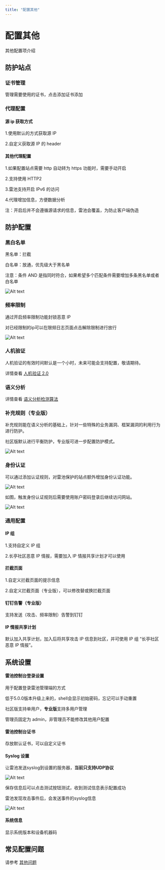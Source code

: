 ```yaml
---
title: "配置其他"
---
```


# 配置其他

其他配置项介绍

## 防护站点

### 证书管理

管理需要使用的证书，点击添加证书添加

### 代理配置

#### 源 ip 获取方式

1.使用默认的方式获取源 IP

2.自定义获取源 IP 的 header 

#### 其他代理配置

1.如果配置站点需要 http 自动转为 https 功能时，需要手动开启

2.支持使用 HTTP2

3.雷池支持开启 IPv6 的访问

4.代理增加信息，方便数据分析

注：开启后并不会遵循源请求的信息，雷池会覆盖，为防止客户端伪造

## 防护配置

### 黑白名单

黑名单：拦截

白名单：放通，优先级大于黑名单

注意：条件 AND 是指同时符合，如果希望多个匹配条件需要增加多条黑名单或者白名单

![Alt text](/images/docs/guide_config/other_config1.png)

### 频率限制

通过开启频率限制功能封锁恶意 IP

对已经限制的ip可以在限频日志页面点击解除限制进行放行

![Alt text](/images/docs/guide_config/other_config2.png)

### 人机验证

人机验证的有效时间默认是一个小时，未来可能会支持配置，敬请期待。

详情查看 [人机验证 2.0](/about/challenge)

### 语义分析

详情查看 [语义分析检测算法](/about/syntaxanalysis)

### 补充规则（专业版）

补充规则能在语义分析的基础上，针对一些特殊的业务漏洞、框架漏洞的利用行为进行防护。

社区版默认进行平衡防护，专业版可进一步配置防护模式。

![Alt text](/images/docs/guide_config/other_config3.png)

### 身份认证

可以通过添加认证规则，对雷池保护的站点额外增加身份认证功能。

![Alt text](/images/docs/guide_config/other_config4.png)

如图，触发身份认证规则后需要使用账户密码登录后继续访问网站。

![Alt text](/images/docs/guide_config/other_config5.png)

### 通用配置

#### IP 组

1.支持自定义 IP 组

2.长亭社区恶意 IP 情报，需要加入 IP 情报共享计划才可以使用


#### 拦截页面

1.自定义拦截页面的提示信息

2.自定义拦截页面（专业版），可以修改替或换拦截页面

#### 钉钉告警（专业版）

支持发送（攻击、频率限制）告警到钉钉

#### IP 情报共享计划

默认加入共享计划，加入后将共享攻击 IP 信息到社区，并可使用 IP 组 “长亭社区恶意 IP 情报”。

## 系统设置

#### 雷池控制台登录设置

用于配置登录雷池管理端的方式

低于5.0.0版本升级上来的，shell会显示初始密码，忘记可以手动重置

社区版支持单用户，**专业版**支持多用户管理

管理员固定为 admin，非管理员不能修改其他用户配置

#### 雷池控制台证书

存放默认证书，可以自定义证书

#### Syslog 设置

让雷池发送syslog到设置的服务器，**当前只支持UDP协议**

![Alt text](/images/docs/guide_config/other_config6.png)

保存信息后可以点击测试按钮测试，收到测试信息表示配置成功

雷池发现攻击事件后，会发送事件的syslog信息

![Alt text](/images/docs/guide_config/other_config7.png)


#### 系统信息

显示系统版本和设备机器码

## 常见配置问题

请参考 [其他问题](/faq/other)
